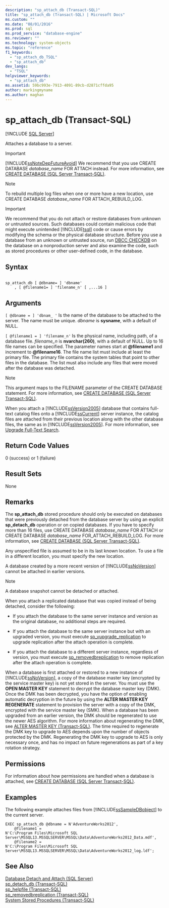 ```yaml
---
description: "sp_attach_db (Transact-SQL)"
title: "sp_attach_db (Transact-SQL) | Microsoft Docs"
ms.custom: ""
ms.date: "08/01/2016"
ms.prod: sql
ms.prod_service: "database-engine"
ms.reviewer: ""
ms.technology: system-objects
ms.topic: "reference"
f1_keywords: 
  - "sp_attach_db_TSQL"
  - "sp_attach_db"
dev_langs: 
  - "TSQL"
helpviewer_keywords: 
  - "sp_attach_db"
ms.assetid: 59bc993e-7913-4091-89cb-d2871cffda95
author: markingmyname
ms.author: maghan
---
```

# sp_attach_db (Transact-SQL)
[!INCLUDE [SQL Server](../../includes/applies-to-version/sqlserver.md)]

  Attaches a database to a server.  
  
> [!IMPORTANT]  
>  [!INCLUDE[ssNoteDepFutureAvoid](../../includes/ssnotedepfutureavoid-md.md)] We recommend that you use CREATE DATABASE *database_name* FOR ATTACH instead. For more information, see [CREATE DATABASE &#40;SQL Server Transact-SQL&#41;](../../t-sql/statements/create-database-transact-sql.md).  
  
> [!NOTE]  
>  To rebuild multiple log files when one or more have a new location, use CREATE DATABASE *database_name* FOR ATTACH_REBUILD_LOG.  
  
> [!IMPORTANT]  
>  We recommend that you do not attach or restore databases from unknown or untrusted sources. Such databases could contain malicious code that might execute unintended [!INCLUDE[tsql](../../includes/tsql-md.md)] code or cause errors by modifying the schema or the physical database structure. Before you use a database from an unknown or untrusted source, run [DBCC CHECKDB](../../t-sql/database-console-commands/dbcc-checkdb-transact-sql.md) on the database on a nonproduction server and also examine the code, such as stored procedures or other user-defined code, in the database.  
  
## Syntax  
  
```  
  
sp_attach_db [ @dbname= ] 'dbname'  
    , [ @filename1= ] 'filename_n' [ ,...16 ]   
```  
  
## Arguments  
`[ @dbname = ] 'dbnam_ '`
 Is the name of the database to be attached to the server. The name must be unique. *dbname* is **sysname**, with a default of NULL.  
  
`[ @filename1 = ] 'filename_n'`
 Is the physical name, including path, of a database file. *filename_n* is **nvarchar(260)**, with a default of NULL. Up to 16 file names can be specified. The parameter names start at **\@filename1** and increment to **\@filename16**. The file name list must include at least the primary file. The primary file contains the system tables that point to other files in the database. The list must also include any files that were moved after the database was detached.  
  
> [!NOTE]  
>  This argument maps to the FILENAME parameter of the CREATE DATABASE statement. For more information, see [CREATE DATABASE &#40;SQL Server Transact-SQL&#41;](../../t-sql/statements/create-database-transact-sql.md).  
>   
>  When you attach a [!INCLUDE[ssVersion2005](../../includes/ssversion2005-md.md)] database that contains full-text catalog files onto a [!INCLUDE[ssCurrent](../../includes/sscurrent-md.md)] server instance, the catalog files are attached from their previous location along with the other database files, the same as in [!INCLUDE[ssVersion2005](../../includes/ssversion2005-md.md)]. For more information, see [Upgrade Full-Text Search](../../relational-databases/search/upgrade-full-text-search.md).  
  
## Return Code Values  
 0 (success) or 1 (failure)  
  
## Result Sets  
 None  
  
## Remarks  
 The **sp_attach_db** stored procedure should only be executed on databases that were previously detached from the database server by using an explicit **sp_detach_db** operation or on copied databases. If you have to specify more than 16 files, use CREATE DATABASE *database_name* FOR ATTACH or CREATE DATABASE *database_name* FOR_ATTACH_REBUILD_LOG. For more information, see [CREATE DATABASE &#40;SQL Server Transact-SQL&#41;](../../t-sql/statements/create-database-transact-sql.md).  
  
 Any unspecified file is assumed to be in its last known location. To use a file in a different location, you must specify the new location.  
  
 A database created by a more recent version of [!INCLUDE[ssNoVersion](../../includes/ssnoversion-md.md)] cannot be attached in earlier versions.  
  
> [!NOTE]  
>  A database snapshot cannot be detached or attached.  
  
 When you attach a replicated database that was copied instead of being detached, consider the following:  
  
-   If you attach the database to the same server instance and version as the original database, no additional steps are required.  
  
-   If you attach the database to the same server instance but with an upgraded version, you must execute [sp_vupgrade_replication](../../relational-databases/system-stored-procedures/sp-vupgrade-replication-transact-sql.md) to upgrade replication after the attach operation is complete.  
  
-   If you attach the database to a different server instance, regardless of version, you must execute [sp_removedbreplication](../../relational-databases/system-stored-procedures/sp-removedbreplication-transact-sql.md) to remove replication after the attach operation is complete.  
  
 When a database is first attached or restored to a new instance of [!INCLUDE[ssNoVersion](../../includes/ssnoversion-md.md)], a copy of the database master key (encrypted by the service master key) is not yet stored in the server. You must use the **OPEN MASTER KEY** statement to decrypt the database master key (DMK). Once the DMK has been decrypted, you have the option of enabling automatic decryption in the future by using the **ALTER MASTER KEY REGENERATE** statement to provision the server with a copy of the DMK, encrypted with the service master key (SMK). When a database has been upgraded from an earlier version, the DMK should be regenerated to use the newer AES algorithm. For more information about regenerating the DMK, see [ALTER MASTER KEY &#40;Transact-SQL&#41;](../../t-sql/statements/alter-master-key-transact-sql.md). The time required to regenerate the DMK key to upgrade to AES depends upon the number of objects protected by the DMK. Regenerating the DMK key to upgrade to AES is only necessary once, and has no impact on future regenerations as part of a key rotation strategy.  
  
## Permissions  
 For information about how permissions are handled when a database is attached, see [CREATE DATABASE &#40;SQL Server Transact-SQL&#41;](../../t-sql/statements/create-database-transact-sql.md).  
  
## Examples  
 The following example attaches files from [!INCLUDE[ssSampleDBobject](../../includes/sssampledbobject-md.md)] to the current server.  
  
```  
EXEC sp_attach_db @dbname = N'AdventureWorks2012',   
    @filename1 =   
N'C:\Program Files\Microsoft SQL Server\MSSQL13.MSSQLSERVER\MSSQL\Data\AdventureWorks2012_Data.mdf',   
    @filename2 =   
N'C:\Program Files\Microsoft SQL Server\MSSQL13.MSSQLSERVER\MSSQL\Data\AdventureWorks2012_log.ldf';  
```  
  
## See Also  
 [Database Detach and Attach &#40;SQL Server&#41;](../../relational-databases/databases/database-detach-and-attach-sql-server.md)   
 [sp_detach_db &#40;Transact-SQL&#41;](../../relational-databases/system-stored-procedures/sp-detach-db-transact-sql.md)   
 [sp_helpfile &#40;Transact-SQL&#41;](../../relational-databases/system-stored-procedures/sp-helpfile-transact-sql.md)   
 [sp_removedbreplication &#40;Transact-SQL&#41;](../../relational-databases/system-stored-procedures/sp-removedbreplication-transact-sql.md)   
 [System Stored Procedures &#40;Transact-SQL&#41;](../../relational-databases/system-stored-procedures/system-stored-procedures-transact-sql.md)  
  
